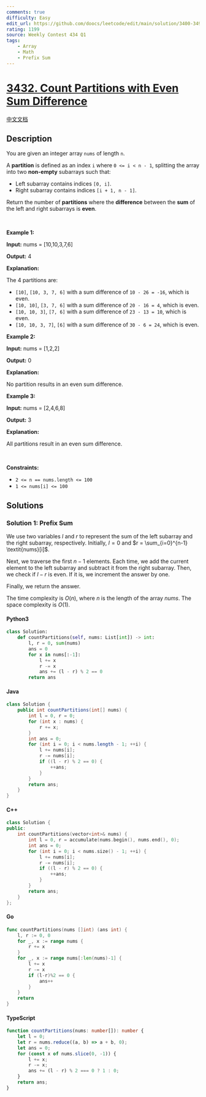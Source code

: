 ```yaml
---
comments: true
difficulty: Easy
edit_url: https://github.com/doocs/leetcode/edit/main/solution/3400-3499/3432.Count%20Partitions%20with%20Even%20Sum%20Difference/README_EN.md
rating: 1199
source: Weekly Contest 434 Q1
tags:
    - Array
    - Math
    - Prefix Sum
---
```


<!-- problem:start -->

# [3432. Count Partitions with Even Sum Difference](https://leetcode.com/problems/count-partitions-with-even-sum-difference)

[中文文档](/solution/3400-3499/3432.Count%20Partitions%20with%20Even%20Sum%20Difference/README.md)

## Description

<!-- description:start -->

<p>You are given an integer array <code>nums</code> of length <code>n</code>.</p>

<p>A <strong>partition</strong> is defined as an index <code>i</code> where <code>0 &lt;= i &lt; n - 1</code>, splitting the array into two <strong>non-empty</strong> subarrays such that:</p>

<ul>
	<li>Left subarray contains indices <code>[0, i]</code>.</li>
	<li>Right subarray contains indices <code>[i + 1, n - 1]</code>.</li>
</ul>

<p>Return the number of <strong>partitions</strong> where the <strong>difference</strong> between the <strong>sum</strong> of the left and right subarrays is <strong>even</strong>.</p>

<p>&nbsp;</p>
<p><strong class="example">Example 1:</strong></p>

<div class="example-block">
<p><strong>Input:</strong> <span class="example-io">nums = [10,10,3,7,6]</span></p>

<p><strong>Output:</strong> <span class="example-io">4</span></p>

<p><strong>Explanation:</strong></p>

<p>The 4 partitions are:</p>

<ul>
	<li><code>[10]</code>, <code>[10, 3, 7, 6]</code> with a sum difference of <code>10 - 26 = -16</code>, which is even.</li>
	<li><code>[10, 10]</code>, <code>[3, 7, 6]</code> with a sum difference of <code>20 - 16 = 4</code>, which is even.</li>
	<li><code>[10, 10, 3]</code>, <code>[7, 6]</code> with a sum difference of <code>23 - 13 = 10</code>, which is even.</li>
	<li><code>[10, 10, 3, 7]</code>, <code>[6]</code> with a sum difference of <code>30 - 6 = 24</code>, which is even.</li>
</ul>
</div>

<p><strong class="example">Example 2:</strong></p>

<div class="example-block">
<p><strong>Input:</strong> <span class="example-io">nums = [1,2,2]</span></p>

<p><strong>Output:</strong> <span class="example-io">0</span></p>

<p><strong>Explanation:</strong></p>

<p>No partition results in an even sum difference.</p>
</div>

<p><strong class="example">Example 3:</strong></p>

<div class="example-block">
<p><strong>Input:</strong> <span class="example-io">nums = [2,4,6,8]</span></p>

<p><strong>Output:</strong> <span class="example-io">3</span></p>

<p><strong>Explanation:</strong></p>

<p>All partitions result in an even sum difference.</p>
</div>

<p>&nbsp;</p>
<p><strong>Constraints:</strong></p>

<ul>
	<li><code>2 &lt;= n == nums.length &lt;= 100</code></li>
	<li><code>1 &lt;= nums[i] &lt;= 100</code></li>
</ul>

<!-- description:end -->

## Solutions

<!-- solution:start -->

### Solution 1: Prefix Sum

We use two variables $l$ and $r$ to represent the sum of the left subarray and the right subarray, respectively. Initially, $l = 0$ and $r = \sum_{i=0}^{n-1} \textit{nums}[i]$.

Next, we traverse the first $n - 1$ elements. Each time, we add the current element to the left subarray and subtract it from the right subarray. Then, we check if $l - r$ is even. If it is, we increment the answer by one.

Finally, we return the answer.

The time complexity is $O(n)$, where $n$ is the length of the array $\textit{nums}$. The space complexity is $O(1)$.

<!-- tabs:start -->

#### Python3

```python
class Solution:
    def countPartitions(self, nums: List[int]) -> int:
        l, r = 0, sum(nums)
        ans = 0
        for x in nums[:-1]:
            l += x
            r -= x
            ans += (l - r) % 2 == 0
        return ans
```

#### Java

```java
class Solution {
    public int countPartitions(int[] nums) {
        int l = 0, r = 0;
        for (int x : nums) {
            r += x;
        }
        int ans = 0;
        for (int i = 0; i < nums.length - 1; ++i) {
            l += nums[i];
            r -= nums[i];
            if ((l - r) % 2 == 0) {
                ++ans;
            }
        }
        return ans;
    }
}
```

#### C++

```cpp
class Solution {
public:
    int countPartitions(vector<int>& nums) {
        int l = 0, r = accumulate(nums.begin(), nums.end(), 0);
        int ans = 0;
        for (int i = 0; i < nums.size() - 1; ++i) {
            l += nums[i];
            r -= nums[i];
            if ((l - r) % 2 == 0) {
                ++ans;
            }
        }
        return ans;
    }
};
```

#### Go

```go
func countPartitions(nums []int) (ans int) {
	l, r := 0, 0
	for _, x := range nums {
		r += x
	}
	for _, x := range nums[:len(nums)-1] {
		l += x
		r -= x
		if (l-r)%2 == 0 {
			ans++
		}
	}
	return
}
```

#### TypeScript

```ts
function countPartitions(nums: number[]): number {
    let l = 0;
    let r = nums.reduce((a, b) => a + b, 0);
    let ans = 0;
    for (const x of nums.slice(0, -1)) {
        l += x;
        r -= x;
        ans += (l - r) % 2 === 0 ? 1 : 0;
    }
    return ans;
}
```

<!-- tabs:end -->

<!-- solution:end -->

<!-- problem:end -->
